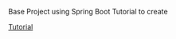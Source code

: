 Base Project using Spring Boot Tutorial to create

[Tutorial](https://spring.io/guides/gs/spring-boot/)
